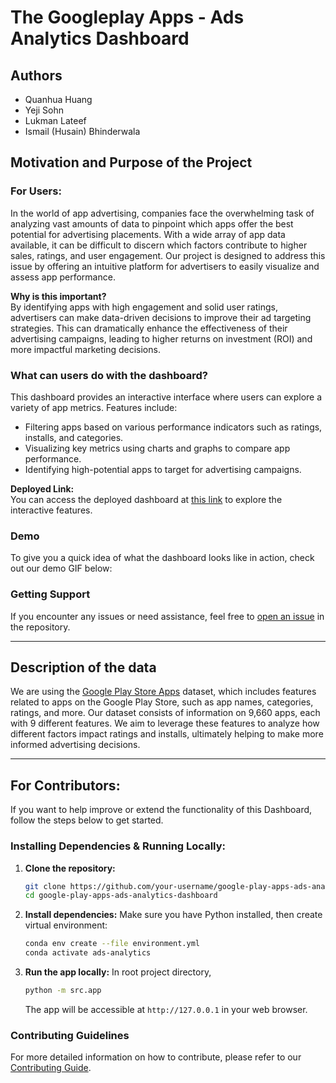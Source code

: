 # The Googleplay Apps - Ads Analytics Dashboard

## Authors

- Quanhua Huang
- Yeji Sohn  
- Lukman Lateef
- Ismail (Husain) Bhinderwala

## Motivation and Purpose of the Project

### For Users:

In the world of app advertising, companies face the overwhelming task of analyzing vast amounts of data to pinpoint which apps offer the best potential for advertising placements. With a wide array of app data available, it can be difficult to discern which factors contribute to higher sales, ratings, and user engagement. Our project is designed to address this issue by offering an intuitive platform for advertisers to easily visualize and assess app performance.

**Why is this important?**  
By identifying apps with high engagement and solid user ratings, advertisers can make data-driven decisions to improve their ad targeting strategies. This can dramatically enhance the effectiveness of their advertising campaigns, leading to higher returns on investment (ROI) and more impactful marketing decisions.

### What can users do with the dashboard?  
This dashboard provides an interactive interface where users can explore a variety of app metrics. Features include:
- Filtering apps based on various performance indicators such as ratings, installs, and categories.
- Visualizing key metrics using charts and graphs to compare app performance.
- Identifying high-potential apps to target for advertising campaigns.

**Deployed Link:**  
You can access the deployed dashboard at [this link](https://dsci-532-2025-25-ads-analytics.onrender.com/) to explore the interactive features.

### Demo  
To give you a quick idea of what the dashboard looks like in action, check out our demo GIF below:  

### Getting Support  
If you encounter any issues or need assistance, feel free to [open an issue](https://github.com/UBC-MDS/DSCI-532_2025_25_Ads-Analytics/issues) in the repository.

---

## Description of the data
We are using the [Google Play Store Apps](https://www.kaggle.com/datasets/lava18/google-play-store-apps) dataset, which includes features related to apps on the Google Play Store, such as app names, categories, ratings, and more. Our dataset consists of information on 9,660 apps, each with 9 different features. We aim to leverage these features to analyze how different factors impact ratings and installs, ultimately helping to make more informed advertising decisions.

---

## For Contributors:

If you want to help improve or extend the functionality of this Dashboard, follow the steps below to get started.

### Installing Dependencies & Running Locally:

1. **Clone the repository:**
   ```bash
   git clone https://github.com/your-username/google-play-apps-ads-analytics-dashboard.git
   cd google-play-apps-ads-analytics-dashboard
   ```

2. **Install dependencies:**
   Make sure you have Python installed, then create virtual environment:
   ```bash
   conda env create --file environment.yml
   conda activate ads-analytics
   ```

3. **Run the app locally:**
   In root project directory,
   ```bash
   python -m src.app
   ```

   The app will be accessible at `http://127.0.0.1` in your web browser.

### Contributing Guidelines  
For more detailed information on how to contribute, please refer to our [Contributing Guide](CONTRIBUTING.md).


